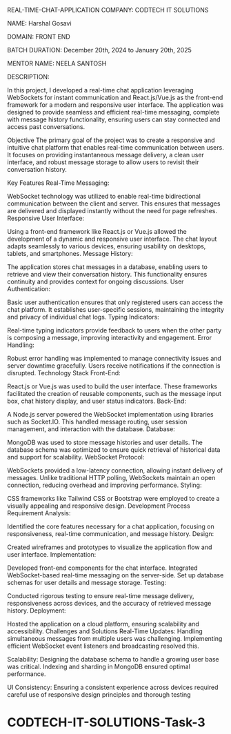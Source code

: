 REAL-TIME-CHAT-APPLICATION
COMPANY: CODTECH IT SOLUTIONS

NAME: Harshal Gosavi



DOMAIN: FRONT END

BATCH DURATION: December 20th, 2024 to January 20th, 2025

MENTOR NAME: NEELA SANTOSH

DESCRIPTION:

In this project, I developed a real-time chat application leveraging WebSockets for instant communication and React.js/Vue.js as the front-end framework for a modern and responsive user interface. The application was designed to provide seamless and efficient real-time messaging, complete with message history functionality, ensuring users can stay connected and access past conversations.

Objective The primary goal of the project was to create a responsive and intuitive chat platform that enables real-time communication between users. It focuses on providing instantaneous message delivery, a clean user interface, and robust message storage to allow users to revisit their conversation history.

Key Features Real-Time Messaging:

WebSocket technology was utilized to enable real-time bidirectional communication between the client and server. This ensures that messages are delivered and displayed instantly without the need for page refreshes. Responsive User Interface:

Using a front-end framework like React.js or Vue.js allowed the development of a dynamic and responsive user interface. The chat layout adapts seamlessly to various devices, ensuring usability on desktops, tablets, and smartphones. Message History:

The application stores chat messages in a database, enabling users to retrieve and view their conversation history. This functionality ensures continuity and provides context for ongoing discussions. User Authentication:

Basic user authentication ensures that only registered users can access the chat platform. It establishes user-specific sessions, maintaining the integrity and privacy of individual chat logs. Typing Indicators:

Real-time typing indicators provide feedback to users when the other party is composing a message, improving interactivity and engagement. Error Handling:

Robust error handling was implemented to manage connectivity issues and server downtime gracefully. Users receive notifications if the connection is disrupted. Technology Stack Front-End:

React.js or Vue.js was used to build the user interface. These frameworks facilitated the creation of reusable components, such as the message input box, chat history display, and user status indicators. Back-End:

A Node.js server powered the WebSocket implementation using libraries such as Socket.IO. This handled message routing, user session management, and interaction with the database. Database:

MongoDB was used to store message histories and user details. The database schema was optimized to ensure quick retrieval of historical data and support for scalability. WebSocket Protocol:

WebSockets provided a low-latency connection, allowing instant delivery of messages. Unlike traditional HTTP polling, WebSockets maintain an open connection, reducing overhead and improving performance. Styling:

CSS frameworks like Tailwind CSS or Bootstrap were employed to create a visually appealing and responsive design. Development Process Requirement Analysis:

Identified the core features necessary for a chat application, focusing on responsiveness, real-time communication, and message history. Design:

Created wireframes and prototypes to visualize the application flow and user interface. Implementation:

Developed front-end components for the chat interface. Integrated WebSocket-based real-time messaging on the server-side. Set up database schemas for user details and message storage. Testing:

Conducted rigorous testing to ensure real-time message delivery, responsiveness across devices, and the accuracy of retrieved message history. Deployment:

Hosted the application on a cloud platform, ensuring scalability and accessibility. Challenges and Solutions Real-Time Updates: Handling simultaneous messages from multiple users was challenging. Implementing efficient WebSocket event listeners and broadcasting resolved this.

Scalability: Designing the database schema to handle a growing user base was critical. Indexing and sharding in MongoDB ensured optimal performance.

UI Consistency: Ensuring a consistent experience across devices required careful use of responsive design principles and thorough testing



 # CODTECH-IT-SOLUTIONS-Task-3
